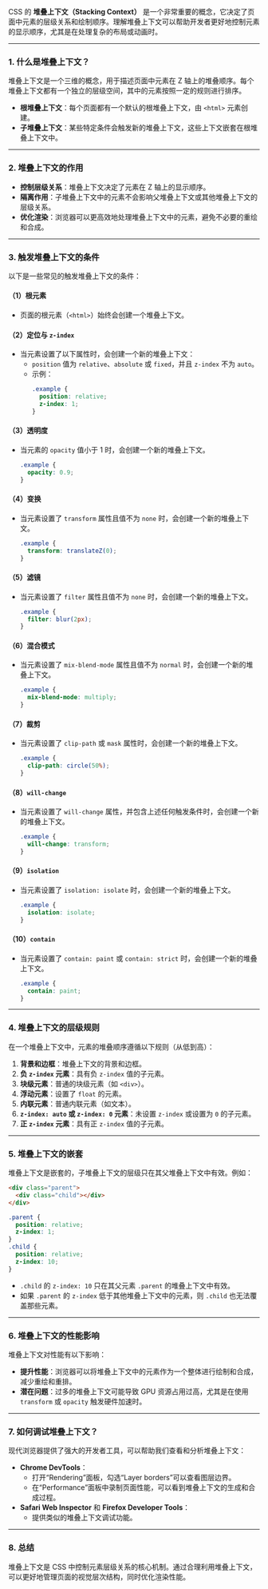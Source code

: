 CSS 的 **堆叠上下文（Stacking Context）** 是一个非常重要的概念，它决定了页面中元素的层级关系和绘制顺序。理解堆叠上下文可以帮助开发者更好地控制元素的显示顺序，尤其是在处理复杂的布局或动画时。


---

### 1. **什么是堆叠上下文？**
堆叠上下文是一个三维的概念，用于描述页面中元素在 Z 轴上的堆叠顺序。每个堆叠上下文都有一个独立的层级空间，其中的元素按照一定的规则进行排序。

- **根堆叠上下文**：每个页面都有一个默认的根堆叠上下文，由 `<html>` 元素创建。
- **子堆叠上下文**：某些特定条件会触发新的堆叠上下文，这些上下文嵌套在根堆叠上下文中。

---

### 2. **堆叠上下文的作用**
- **控制层级关系**：堆叠上下文决定了元素在 Z 轴上的显示顺序。
- **隔离作用**：子堆叠上下文中的元素不会影响父堆叠上下文或其他堆叠上下文的层级关系。
- **优化渲染**：浏览器可以更高效地处理堆叠上下文中的元素，避免不必要的重绘和合成。

---

### 3. **触发堆叠上下文的条件**
以下是一些常见的触发堆叠上下文的条件：
#### （1）**根元素**
- 页面的根元素（`<html>`）始终会创建一个堆叠上下文。

#### （2）**定位与 `z-index`**
- 当元素设置了以下属性时，会创建一个新的堆叠上下文：
  - `position` 值为 `relative`、`absolute` 或 `fixed`，并且 `z-index` 不为 `auto`。
  - 示例：
    ```css
    .example {
      position: relative;
      z-index: 1;
    }
    ```

#### （3）**透明度**
- 当元素的 `opacity` 值小于 1 时，会创建一个新的堆叠上下文。
  ```css
  .example {
    opacity: 0.9;
  }
  ```

#### （4）**变换**
- 当元素设置了 `transform` 属性且值不为 `none` 时，会创建一个新的堆叠上下文。
  ```css
  .example {
    transform: translateZ(0);
  }
  ```

#### （5）**滤镜**
- 当元素设置了 `filter` 属性且值不为 `none` 时，会创建一个新的堆叠上下文。
  ```css
  .example {
    filter: blur(2px);
  }
  ```

#### （6）**混合模式**
- 当元素设置了 `mix-blend-mode` 属性且值不为 `normal` 时，会创建一个新的堆叠上下文。
  ```css
  .example {
    mix-blend-mode: multiply;
  }
  ```

#### （7）**裁剪**
- 当元素设置了 `clip-path` 或 `mask` 属性时，会创建一个新的堆叠上下文。
  ```css
  .example {
    clip-path: circle(50%);
  }
  ```

#### （8）**`will-change`**
- 当元素设置了 `will-change` 属性，并包含上述任何触发条件时，会创建一个新的堆叠上下文。
  ```css
  .example {
    will-change: transform;
  }
  ```

#### （9）**`isolation`**
- 当元素设置了 `isolation: isolate` 时，会创建一个新的堆叠上下文。
  ```css
  .example {
    isolation: isolate;
  }
  ```

#### （10）**`contain`**
- 当元素设置了 `contain: paint` 或 `contain: strict` 时，会创建一个新的堆叠上下文。
  ```css
  .example {
    contain: paint;
  }
  ```

---

### 4. **堆叠上下文的层级规则**
在一个堆叠上下文中，元素的堆叠顺序遵循以下规则（从低到高）：
1. **背景和边框**：堆叠上下文的背景和边框。
2. **负 `z-index` 元素**：具有负 `z-index` 值的子元素。
3. **块级元素**：普通的块级元素（如 `<div>`）。
4. **浮动元素**：设置了 `float` 的元素。
5. **内联元素**：普通内联元素（如文本）。
6. **`z-index: auto` 或 `z-index: 0` 元素**：未设置 `z-index` 或设置为 `0` 的子元素。
7. **正 `z-index` 元素**：具有正 `z-index` 值的子元素。

---

### 5. **堆叠上下文的嵌套**
堆叠上下文是嵌套的，子堆叠上下文的层级只在其父堆叠上下文中有效。例如：
```html
<div class="parent">
  <div class="child"></div>
</div>
```
```css
.parent {
  position: relative;
  z-index: 1;
}
.child {
  position: relative;
  z-index: 10;
}
```
- `.child` 的 `z-index: 10` 只在其父元素 `.parent` 的堆叠上下文中有效。
- 如果 `.parent` 的 `z-index` 低于其他堆叠上下文中的元素，则 `.child` 也无法覆盖那些元素。

---

### 6. **堆叠上下文的性能影响**
堆叠上下文对性能有以下影响：
- **提升性能**：浏览器可以将堆叠上下文中的元素作为一个整体进行绘制和合成，减少重绘和重排。
- **潜在问题**：过多的堆叠上下文可能导致 GPU 资源占用过高，尤其是在使用 `transform` 或 `opacity` 触发硬件加速时。

---

### 7. **如何调试堆叠上下文？**
现代浏览器提供了强大的开发者工具，可以帮助我们查看和分析堆叠上下文：
- **Chrome DevTools**：
  - 打开“Rendering”面板，勾选“Layer borders”可以查看图层边界。
  - 在“Performance”面板中录制页面性能，可以看到堆叠上下文的生成和合成过程。
- **Safari Web Inspector** 和 **Firefox Developer Tools**：
  - 提供类似的堆叠上下文调试功能。

---

### 8. **总结**
堆叠上下文是 CSS 中控制元素层级关系的核心机制。通过合理利用堆叠上下文，可以更好地管理页面的视觉层次结构，同时优化渲染性能。
